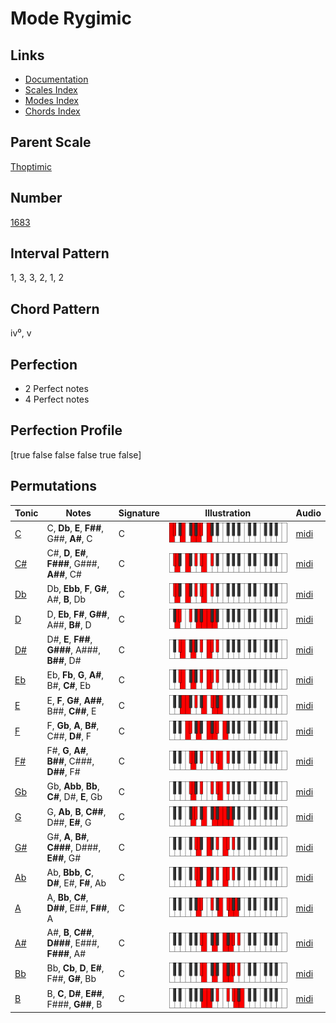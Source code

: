 # Mode Rygimic

## Links

- [Documentation](index.md)
- [Scales Index](Scales.md)
- [Modes Index](Modes.md)
- [Chords Index](Chords.md)

## Parent Scale

[Thoptimic](ScaleThoptimic.md)

## Number

[1683](https://ianring.com/musictheory/scales/1683)

## Interval Pattern

1, 3, 3, 2, 1, 2

## Chord Pattern

iv⁰, v

## Perfection

- 2 Perfect notes
- 4 Perfect notes

## Perfection Profile

[true false false false true false]

## Permutations

| Tonic | Notes | Signature | Illustration | Audio |
|-------|-------|-----------|--------------|-------|
| [C](ModeCNaturalRygimic.md) | C, **Db**, **E**, **F##**, G##, **A#**, C | C | ![CNaturalRygimic](ModeCNaturalRygimic.png) | [midi](https://github.com/edipermadi/music/blob/main/docs/ModeCNaturalRygimic.mid?raw=true) |
| [C#](ModeCSharpRygimic.md) | C#, **D**, **E#**, **F###**, G###, **A##**, C# | C | ![CSharpRygimic](ModeCSharpRygimic.png) | [midi](https://github.com/edipermadi/music/blob/main/docs/ModeCSharpRygimic.mid?raw=true) |
| [Db](ModeDFlatRygimic.md) | Db, **Ebb**, **F**, **G#**, A#, **B**, Db | C | ![DFlatRygimic](ModeDFlatRygimic.png) | [midi](https://github.com/edipermadi/music/blob/main/docs/ModeDFlatRygimic.mid?raw=true) |
| [D](ModeDNaturalRygimic.md) | D, **Eb**, **F#**, **G##**, A##, **B#**, D | C | ![DNaturalRygimic](ModeDNaturalRygimic.png) | [midi](https://github.com/edipermadi/music/blob/main/docs/ModeDNaturalRygimic.mid?raw=true) |
| [D#](ModeDSharpRygimic.md) | D#, **E**, **F##**, **G###**, A###, **B##**, D# | C | ![DSharpRygimic](ModeDSharpRygimic.png) | [midi](https://github.com/edipermadi/music/blob/main/docs/ModeDSharpRygimic.mid?raw=true) |
| [Eb](ModeEFlatRygimic.md) | Eb, **Fb**, **G**, **A#**, B#, **C#**, Eb | C | ![EFlatRygimic](ModeEFlatRygimic.png) | [midi](https://github.com/edipermadi/music/blob/main/docs/ModeEFlatRygimic.mid?raw=true) |
| [E](ModeENaturalRygimic.md) | E, **F**, **G#**, **A##**, B##, **C##**, E | C | ![ENaturalRygimic](ModeENaturalRygimic.png) | [midi](https://github.com/edipermadi/music/blob/main/docs/ModeENaturalRygimic.mid?raw=true) |
| [F](ModeFNaturalRygimic.md) | F, **Gb**, **A**, **B#**, C##, **D#**, F | C | ![FNaturalRygimic](ModeFNaturalRygimic.png) | [midi](https://github.com/edipermadi/music/blob/main/docs/ModeFNaturalRygimic.mid?raw=true) |
| [F#](ModeFSharpRygimic.md) | F#, **G**, **A#**, **B##**, C###, **D##**, F# | C | ![FSharpRygimic](ModeFSharpRygimic.png) | [midi](https://github.com/edipermadi/music/blob/main/docs/ModeFSharpRygimic.mid?raw=true) |
| [Gb](ModeGFlatRygimic.md) | Gb, **Abb**, **Bb**, **C#**, D#, **E**, Gb | C | ![GFlatRygimic](ModeGFlatRygimic.png) | [midi](https://github.com/edipermadi/music/blob/main/docs/ModeGFlatRygimic.mid?raw=true) |
| [G](ModeGNaturalRygimic.md) | G, **Ab**, **B**, **C##**, D##, **E#**, G | C | ![GNaturalRygimic](ModeGNaturalRygimic.png) | [midi](https://github.com/edipermadi/music/blob/main/docs/ModeGNaturalRygimic.mid?raw=true) |
| [G#](ModeGSharpRygimic.md) | G#, **A**, **B#**, **C###**, D###, **E##**, G# | C | ![GSharpRygimic](ModeGSharpRygimic.png) | [midi](https://github.com/edipermadi/music/blob/main/docs/ModeGSharpRygimic.mid?raw=true) |
| [Ab](ModeAFlatRygimic.md) | Ab, **Bbb**, **C**, **D#**, E#, **F#**, Ab | C | ![AFlatRygimic](ModeAFlatRygimic.png) | [midi](https://github.com/edipermadi/music/blob/main/docs/ModeAFlatRygimic.mid?raw=true) |
| [A](ModeANaturalRygimic.md) | A, **Bb**, **C#**, **D##**, E##, **F##**, A | C | ![ANaturalRygimic](ModeANaturalRygimic.png) | [midi](https://github.com/edipermadi/music/blob/main/docs/ModeANaturalRygimic.mid?raw=true) |
| [A#](ModeASharpRygimic.md) | A#, **B**, **C##**, **D###**, E###, **F###**, A# | C | ![ASharpRygimic](ModeASharpRygimic.png) | [midi](https://github.com/edipermadi/music/blob/main/docs/ModeASharpRygimic.mid?raw=true) |
| [Bb](ModeBFlatRygimic.md) | Bb, **Cb**, **D**, **E#**, F##, **G#**, Bb | C | ![BFlatRygimic](ModeBFlatRygimic.png) | [midi](https://github.com/edipermadi/music/blob/main/docs/ModeBFlatRygimic.mid?raw=true) |
| [B](ModeBNaturalRygimic.md) | B, **C**, **D#**, **E##**, F###, **G##**, B | C | ![BNaturalRygimic](ModeBNaturalRygimic.png) | [midi](https://github.com/edipermadi/music/blob/main/docs/ModeBNaturalRygimic.mid?raw=true) |
